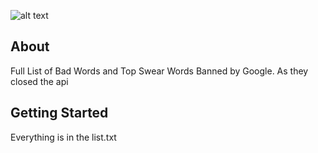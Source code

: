 ![alt text](.github/readme.png "Logo Title Text 1")


## About 
Full List of Bad Words and Top Swear Words Banned by Google. As they closed the api


## Getting Started

Everything is in the list.txt


